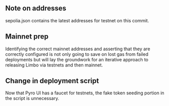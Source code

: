 ## Note on addresses
sepolia.json contains the latest addresses for testnet on this commit.

## Mainnet prep
Identifying the correct mainnet addresses and asserting that they are correctly configured is not only going to save on lost gas from failed deployments but will lay the groundwork for an iterative approach to releasing Limbo via testnets and then mainnet. 

## Change in deployment script
Now that Pyro UI has a faucet for testnets, the fake token seeding portion in the script is unnecessary.